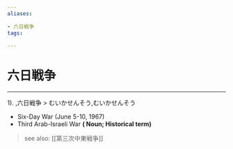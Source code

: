 ```yaml
---
aliases:
    
- 六日戦争
tags:
    
---
```


# 六日戦争
---
1).
,六日戦争 > むいかせんそう,むいかせんそう

- Six-Day War (June 5-10, 1967)
- Third Arab-Israeli War
**( Noun; Historical term)**
> see also:  [[第三次中東戦争]]
            